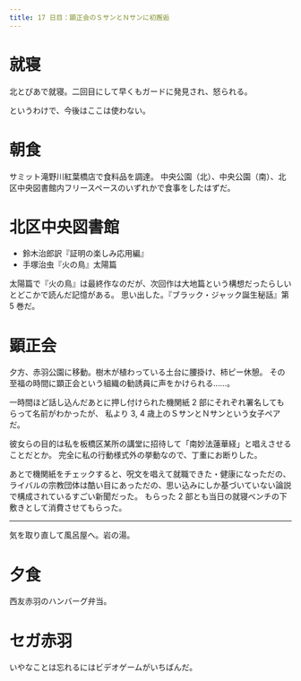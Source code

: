 ```yaml
---
title: 17 日目：顕正会のＳサンとＮサンに初邂逅
---
```


# 就寝

北とぴあで就寝。二回目にして早くもガードに発見され、怒られる。

というわけで、今後はここは使わない。

# 朝食

サミット滝野川紅葉橋店で食料品を調達。
中央公園（北）、中央公園（南）、北区中央図書館内フリースペースのいずれかで食事をしたはずだ。

# 北区中央図書館

* 鈴木治郎訳『証明の楽しみ応用編』
* 手塚治虫『火の鳥』太陽篇

太陽篇で『火の鳥』は最終作なのだが、次回作は大地篇という構想だったらしいとどこかで読んだ記憶がある。
思い出した。『ブラック・ジャック誕生秘話』第 5 巻だ。

# 顕正会

夕方、赤羽公園に移動。樹木が植わっている土台に腰掛け、柿ピー休憩。
その至福の時間に顕正会という組織の勧誘員に声をかけられる……。

一時間ほど話し込んだあとに押し付けられた機関紙 2 部にそれぞれ署名してもらって名前がわかったが、
私より 3, 4 歳上のＳサンとＮサンという女子ペアだ。

彼女らの目的は私を板橋区某所の講堂に招待して「南妙法蓮華経」と唱えさせることだとか。
完全に私の行動様式外の挙動なので、丁重にお断りした。

あとで機関紙をチェックすると、呪文を唱えて就職できた・健康になっただの、
ライバルの宗教団体は酷い目にあっただの、思い込みにしか基づいていない論説で構成されているすごい新聞だった。
もらった 2 部とも当日の就寝ベンチの下敷きとして消費させてもらった。

---

気を取り直して風呂屋へ。岩の湯。

# 夕食

西友赤羽のハンバーグ弁当。

# セガ赤羽

いやなことは忘れるにはビデオゲームがいちばんだ。
